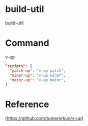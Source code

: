 # build-util
build-util


# Command

v-up
``` json
"scripts": {
  "patch-up": "v-up patch",
  "minor-up": "v-up minor",
  "major-up": "v-up major",
}
```

# Reference

[https://github.com/tumerorkun/v-up]